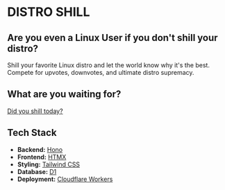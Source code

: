 # DISTRO SHILL

## Are you even a Linux User if you don't shill your distro?

Shill your favorite Linux distro and let the world know why it's the best. Compete for upvotes, downvotes, and ultimate distro supremacy.

## What are you waiting for?

[Did you shill today?](https://shill-it.today/leaderboard)

## Tech Stack

- **Backend:** [Hono](https://hono.dev/)
- **Frontend:** [HTMX](https://htmx.org/)
- **Styling:** [Tailwind CSS](https://tailwindcss.com/)
- **Database:** [D1](https://developers.cloudflare.com/d1/)
- **Deployment:** [Cloudflare Workers](https://pages.cloudflare.com/)
